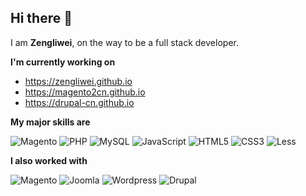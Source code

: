 ## Hi there 👋

I am **Zengliwei**, on the way to be a full stack developer.

**I'm currently working on**

- https://zengliwei.github.io
- https://magento2cn.github.io
- https://drupal-cn.github.io

**My major skills are**

![Magento](https://img.shields.io/badge/Magento-2-orange?logo=magento&style=for-the-badge)
![PHP](https://img.shields.io/badge/-php-gray?logo=php&style=flat-square&logoColor=fff)
![MySQL](https://img.shields.io/badge/-MySQL-gray?logo=mysql&style=flat-square&logoColor=fff)
![JavaScript](https://img.shields.io/badge/-JavaScript-gray?logo=javascript&style=flat-square&logoColor=fff)
![HTML5](https://img.shields.io/badge/-HTML5-gray?logo=html5&style=flat-square&logoColor=fff)
![CSS3](https://img.shields.io/badge/-CSS3-gray?logo=css3&style=flat-square&logoColor=fff)
![Less](https://img.shields.io/badge/-Less-gray?logo=less&style=flat-square&logoColor=fff)

**I also worked with**

![Magento](https://img.shields.io/badge/-Magento-gray?logo=magento&style=flat-square&logoColor=fff)
![Joomla](https://img.shields.io/badge/-Joomla-gray?logo=joomla&style=flat-square&logoColor=fff)
![Wordpress](https://img.shields.io/badge/-Wordpress-gray?logo=wordpress&style=flat-square&logoColor=fff)
![Drupal](https://img.shields.io/badge/-Drupal-gray?logo=drupal&style=flat-square&logoColor=fff)


<!--
**zengliwei/zengliwei** is a ✨ _special_ ✨ repository because its `README.md` (this file) appears on your GitHub profile.

Here are some ideas to get you started:

- 🔭 I’m currently working on ...
- 🌱 I’m currently learning ...
- 👯 I’m looking to collaborate on ...
- 🤔 I’m looking for help with ...
- 💬 Ask me about ...
- 📫 How to reach me: ...
- 😄 Pronouns: ...
- ⚡ Fun fact: ...
-->
